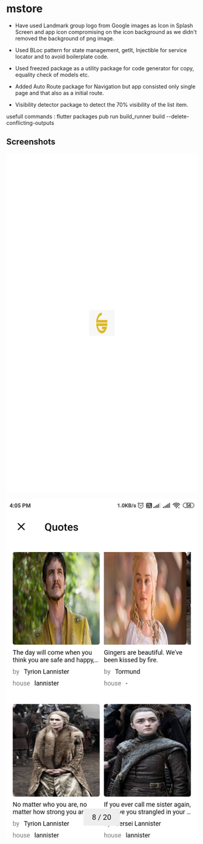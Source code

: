 # mstore

* Have used Landmark group logo from Google images as Icon in Splash Screen and app icon compromising on the icon background as we didn't removed the background of png image.

* Used BLoc pattern for state management, getIt, Injectible for service locator and to avoid boilerplate code.
* Used freezed package as a utility package for code generator for copy, equality check of models etc.
* Added Auto Route package for Navigation but app consisted only single page and that also as a initial route.
* Visibility detector package to detect the 70% visibility of the list item.


usefull commands : flutter packages pub run build_runner build --delete-conflicting-outputs

## Screenshots

![image1](https://github.com/krishnavamshi3/QuotesStore/blob/master/screenshots/startup.jpg?raw=true)

![alt text](https://github.com/krishnavamshi3/QuotesStore/blob/master/screenshots/quoteslist.jpg?raw=true)